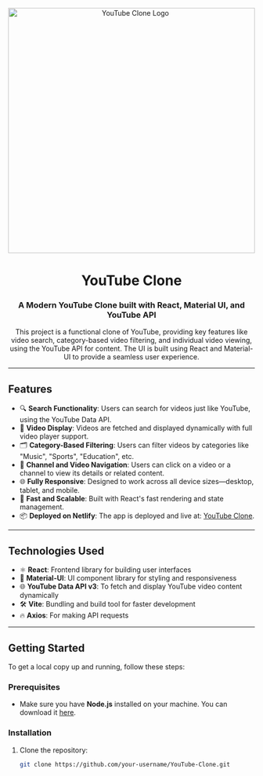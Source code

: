 <!-- Header Image -->
<p align="center" margin="0px" padding="0px">
  <img margin="0px" padding="0px" src="https://github.com/Sriganesh-G/YouTube-Clone/blob/main/youtube-clone-demo-video.gif" alt="YouTube Clone Logo" width="100%" height="500px" />
</p>

<!-- Title and Subtitle -->
<h1 align="center">YouTube Clone</h1>
<h3 align="center">A Modern YouTube Clone built with React, Material UI, and YouTube API</h3>

<!-- Project Description -->
<p align="center">
  This project is a functional clone of YouTube, providing key features like video search, category-based video filtering, and individual video viewing, using the YouTube API for content. The UI is built using React and Material-UI to provide a seamless user experience.
</p>

---

<!-- Features -->
## Features

- 🔍 **Search Functionality**: Users can search for videos just like YouTube, using the YouTube Data API.
- 🎥 **Video Display**: Videos are fetched and displayed dynamically with full video player support.
- 🗂️ **Category-Based Filtering**: Users can filter videos by categories like "Music", "Sports", "Education", etc.
- 🔗 **Channel and Video Navigation**: Users can click on a video or a channel to view its details or related content.
- 🌐 **Fully Responsive**: Designed to work across all device sizes—desktop, tablet, and mobile.
- 🚀 **Fast and Scalable**: Built with React's fast rendering and state management.
- 📦 **Deployed on Netlify**: The app is deployed and live at: [YouTube Clone](https://your-netlify-deployed-link.com).

---

<!-- Technologies Used -->
## Technologies Used

- ⚛️ **React**: Frontend library for building user interfaces
- 🎨 **Material-UI**: UI component library for styling and responsiveness
- 🌐 **YouTube Data API v3**: To fetch and display YouTube video content dynamically
- 🛠️ **Vite**: Bundling and build tool for faster development
- 🔥 **Axios**: For making API requests

---

<!-- Getting Started -->
## Getting Started

To get a local copy up and running, follow these steps:

### Prerequisites

- Make sure you have **Node.js** installed on your machine. You can download it [here](https://nodejs.org/).

### Installation

1. Clone the repository:
   ```bash
   git clone https://github.com/your-username/YouTube-Clone.git
